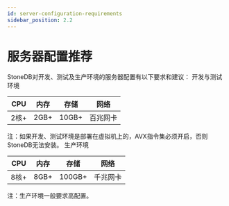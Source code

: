 ```yaml
---
id: server-configuration-requirements
sidebar_position: 2.2
---
```

# 服务器配置推荐

StoneDB对开发、测试及生产环境的服务器配置有以下要求和建议：
开发与测试环境

| CPU | 内存 | 存储 | 网络 |
| --- | --- | --- | --- |
| 2核+ | 2GB+ | 10GB+ | 百兆网卡 |

注：如果开发、测试环境是部署在虚拟机上的，AVX指令集必须开启，否则StoneDB无法安装。
生产环境

| CPU | 内存 | 存储 | 网络 |
| --- | --- | --- | --- |
| 8核+ | 8GB+ | 100GB+ | 千兆网卡 |

注：生产环境一般要求高配置。
